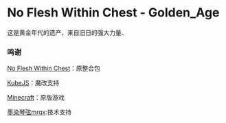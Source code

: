 # No Flesh Within Chest - Golden_Age

这是黄金年代的遗产，来自旧日的强大力量、


### 鸣谢

[No Flesh Within Chest](https://github.com/Yorunina/No-Flesh-Within-Chest)：原整合包

[KubeJS](https://github.com/KubeJS-Mods/KubeJS)：魔改支持

[Minecraft](https://www.minecraft.net)：原版游戏

[墨染琴弦mrqx](https://github.com/mrqx0195):技术支持
